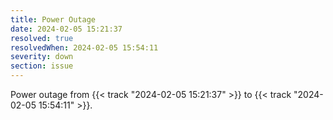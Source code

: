 ```yaml
---
title: Power Outage
date: 2024-02-05 15:21:37
resolved: true
resolvedWhen: 2024-02-05 15:54:11
severity: down
section: issue
---
```


Power outage from {{< track "2024-02-05 15:21:37" >}} to {{< track "2024-02-05 15:54:11" >}}.
